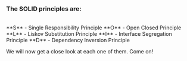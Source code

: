 ### The SOLID principles are:
</br>
**S** - Single Responsibility Principle
**O** - Open Closed Principle
**L** - Liskov Substitution Principle
**I** - Interface Segregation Principle
**D** - Dependency Inversion Principle

We will now get a close look at each one of them. 
Come on!